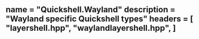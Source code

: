 name = "Quickshell.Wayland"
description = "Wayland specific Quickshell types"
headers = [
	"layershell.hpp",
	"waylandlayershell.hpp",
]
-----
